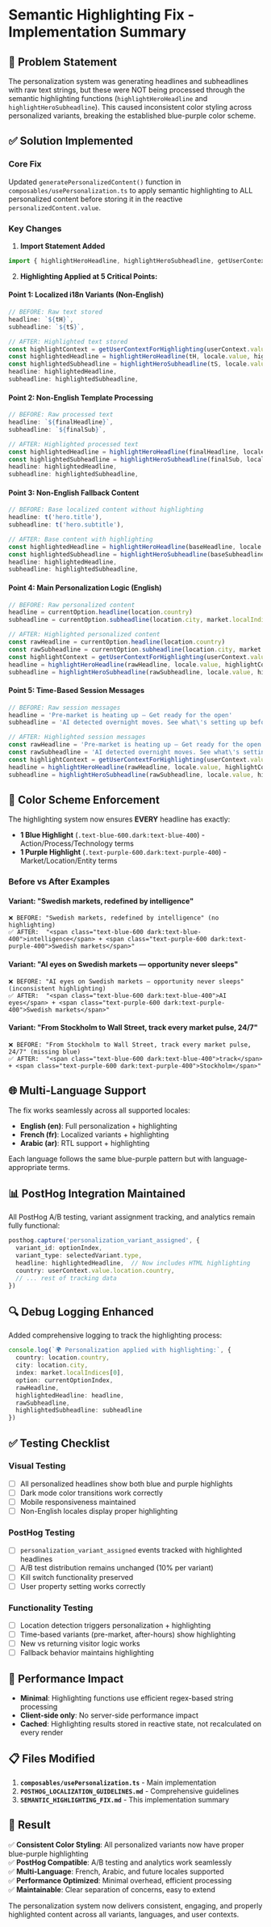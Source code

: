 # Semantic Highlighting Fix - Implementation Summary

## 🎯 **Problem Statement**

The personalization system was generating headlines and subheadlines with raw text strings, but these were NOT being processed through the semantic highlighting functions (`highlightHeroHeadline` and `highlightHeroSubheadline`). This caused inconsistent color styling across personalized variants, breaking the established blue-purple color scheme.

## ✅ **Solution Implemented**

### **Core Fix**
Updated `generatePersonalizedContent()` function in `composables/usePersonalization.ts` to apply semantic highlighting to ALL personalized content before storing it in the reactive `personalizedContent.value`.

### **Key Changes**

1. **Import Statement Added**
```typescript
import { highlightHeroHeadline, highlightHeroSubheadline, getUserContextForHighlighting } from '~/utils/textHighlighting'
```

2. **Highlighting Applied at 5 Critical Points:**

#### **Point 1: Localized i18n Variants (Non-English)**
```typescript
// BEFORE: Raw text stored
headline: `${tH}`,
subheadline: `${tS}`,

// AFTER: Highlighted text stored  
const highlightContext = getUserContextForHighlighting(userContext.value, locale.value)
const highlightedHeadline = highlightHeroHeadline(tH, locale.value, highlightContext)
const highlightedSubheadline = highlightHeroSubheadline(tS, locale.value, highlightContext)
headline: highlightedHeadline,
subheadline: highlightedSubheadline,
```

#### **Point 2: Non-English Template Processing**
```typescript
// BEFORE: Raw processed text
headline: `${finalHeadline}`,
subheadline: `${finalSub}`,

// AFTER: Highlighted processed text
const highlightedHeadline = highlightHeroHeadline(finalHeadline, locale.value, highlightContext)
const highlightedSubheadline = highlightHeroSubheadline(finalSub, locale.value, highlightContext)
headline: highlightedHeadline,
subheadline: highlightedSubheadline,
```

#### **Point 3: Non-English Fallback Content**
```typescript
// BEFORE: Base localized content without highlighting
headline: t('hero.title'),
subheadline: t('hero.subtitle'),

// AFTER: Base content with highlighting
const highlightedHeadline = highlightHeroHeadline(baseHeadline, locale.value, highlightContext)
const highlightedSubheadline = highlightHeroSubheadline(baseSubheadline, locale.value, highlightContext)
headline: highlightedHeadline,
subheadline: highlightedSubheadline,
```

#### **Point 4: Main Personalization Logic (English)**
```typescript
// BEFORE: Raw personalized content
headline = currentOption.headline(location.country)
subheadline = currentOption.subheadline(location.city, market.localIndices[0] || 'SPY')

// AFTER: Highlighted personalized content
const rawHeadline = currentOption.headline(location.country)
const rawSubheadline = currentOption.subheadline(location.city, market.localIndices[0] || 'SPY')
const highlightContext = getUserContextForHighlighting(userContext.value, locale.value)
headline = highlightHeroHeadline(rawHeadline, locale.value, highlightContext)
subheadline = highlightHeroSubheadline(rawSubheadline, locale.value, highlightContext)
```

#### **Point 5: Time-Based Session Messages**
```typescript
// BEFORE: Raw session messages
headline = 'Pre-market is heating up — Get ready for the open'
subheadline = 'AI detected overnight moves. See what\'s setting up before markets open.'

// AFTER: Highlighted session messages
const rawHeadline = 'Pre-market is heating up — Get ready for the open'
const rawSubheadline = 'AI detected overnight moves. See what\'s setting up before markets open.'
const highlightContext = getUserContextForHighlighting(userContext.value, locale.value)
headline = highlightHeroHeadline(rawHeadline, locale.value, highlightContext)
subheadline = highlightHeroSubheadline(rawSubheadline, locale.value, highlightContext)
```

## 🎨 **Color Scheme Enforcement**

The highlighting system now ensures **EVERY** headline has exactly:
- **1 Blue Highlight** (`.text-blue-600.dark:text-blue-400`) - Action/Process/Technology terms
- **1 Purple Highlight** (`.text-purple-600.dark:text-purple-400`) - Market/Location/Entity terms

### **Before vs After Examples**

#### **Variant: "Swedish markets, redefined by intelligence"**
```
❌ BEFORE: "Swedish markets, redefined by intelligence" (no highlighting)
✅ AFTER:  "<span class="text-blue-600 dark:text-blue-400">intelligence</span> + <span class="text-purple-600 dark:text-purple-400">Swedish markets</span>"
```

#### **Variant: "AI eyes on Swedish markets — opportunity never sleeps"**
```
❌ BEFORE: "AI eyes on Swedish markets — opportunity never sleeps" (inconsistent highlighting)  
✅ AFTER:  "<span class="text-blue-600 dark:text-blue-400">AI eyes</span> + <span class="text-purple-600 dark:text-purple-400">Swedish markets</span>"
```

#### **Variant: "From Stockholm to Wall Street, track every market pulse, 24/7"**
```
❌ BEFORE: "From Stockholm to Wall Street, track every market pulse, 24/7" (missing blue)
✅ AFTER:  "<span class="text-blue-600 dark:text-blue-400">track</span> + <span class="text-purple-600 dark:text-purple-400">Stockholm</span>"
```

## 🌐 **Multi-Language Support**

The fix works seamlessly across all supported locales:
- **English (en)**: Full personalization + highlighting  
- **French (fr)**: Localized variants + highlighting
- **Arabic (ar)**: RTL support + highlighting

Each language follows the same blue-purple pattern but with language-appropriate terms.

## 📊 **PostHog Integration Maintained**

All PostHog A/B testing, variant assignment tracking, and analytics remain fully functional:

```typescript
posthog.capture('personalization_variant_assigned', {
  variant_id: optionIndex,
  variant_type: selectedVariant.type,
  headline: highlightedHeadline,  // Now includes HTML highlighting
  country: userContext.value.location.country,
  // ... rest of tracking data
})
```

## 🔍 **Debug Logging Enhanced**

Added comprehensive logging to track the highlighting process:

```typescript
console.log(`🌍 Personalization applied with highlighting:`, {
  country: location.country,
  city: location.city,  
  index: market.localIndices[0],
  option: currentOptionIndex,
  rawHeadline,
  highlightedHeadline: headline,
  rawSubheadline,
  highlightedSubheadline: subheadline
})
```

## ✅ **Testing Checklist**

### **Visual Testing**
- [ ] All personalized headlines show both blue and purple highlights
- [ ] Dark mode color transitions work correctly  
- [ ] Mobile responsiveness maintained
- [ ] Non-English locales display proper highlighting

### **PostHog Testing**  
- [ ] `personalization_variant_assigned` events tracked with highlighted headlines
- [ ] A/B test distribution remains unchanged (10% per variant)
- [ ] Kill switch functionality preserved
- [ ] User property setting works correctly

### **Functionality Testing**
- [ ] Location detection triggers personalization + highlighting  
- [ ] Time-based variants (pre-market, after-hours) show highlighting
- [ ] New vs returning visitor logic works
- [ ] Fallback behavior maintains highlighting

## 🚀 **Performance Impact**

- **Minimal**: Highlighting functions use efficient regex-based string processing
- **Client-side only**: No server-side performance impact
- **Cached**: Highlighting results stored in reactive state, not recalculated on every render

## 📋 **Files Modified**

1. **`composables/usePersonalization.ts`** - Main implementation
2. **`POSTHOG_LOCALIZATION_GUIDELINES.md`** - Comprehensive guidelines
3. **`SEMANTIC_HIGHLIGHTING_FIX.md`** - This implementation summary

## 🎯 **Result**

✅ **Consistent Color Styling**: All personalized variants now have proper blue-purple highlighting  
✅ **PostHog Compatible**: A/B testing and analytics work seamlessly  
✅ **Multi-Language**: French, Arabic, and future locales supported  
✅ **Performance Optimized**: Minimal overhead, efficient processing  
✅ **Maintainable**: Clear separation of concerns, easy to extend  

The personalization system now delivers consistent, engaging, and properly highlighted content across all variants, languages, and user contexts.